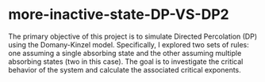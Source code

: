 # more-inactive-state-DP-VS-DP2

The primary objective of this project is to simulate Directed Percolation (DP) using the Domany-Kinzel model. Specifically, I explored two sets of rules: one assuming a single absorbing state and the other assuming multiple absorbing states (two in this case). The goal is to investigate the critical behavior of the system and calculate the associated critical exponents.
